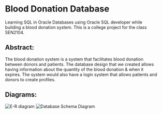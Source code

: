 # Blood Donation Database

Learning SQL in Oracle Databases using Oracle SQL developer while building a blood donation system. This is a college project for the class SEN2104.

## Abstract:
The blood donation system is a system that facilitates blood donation between donors and patients. The database design that we created allows having information about the quantity of the blood donation & when it expires. The system would also have a login system that allows patients and donors to create profiles.
## Diagrams:
![E-R diagram](https://user-images.githubusercontent.com/20629020/120077456-2ce7cd80-c0b3-11eb-8bb6-75733f283f0f.png)
![Database Schema Diagram](https://user-images.githubusercontent.com/20629020/120077486-50ab1380-c0b3-11eb-81ca-e2f9762b71b8.png)

